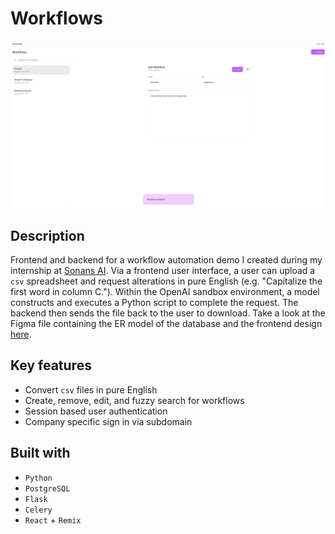 # Workflows

![Frontend design](./homepage.png)

## Description

Frontend and backend for a workflow automation demo I created during my internship at [Sonans AI](https://sonans.ai). Via a frontend user interface,
a user can upload a `csv` spreadsheet and request alterations in pure English (e.g. "Capitalize the first word in column C."). Within the OpenAI sandbox environment, a model constructs and executes a Python script to complete the request. The backend then sends the file back to the user to download. Take a look at the Figma file containing the ER model of the database and the frontend design [here](https://www.figma.com/design/D2a4DHkXG06kxfpSu1Vu5R/Sonans-AI-Workflows?node-id=0-1&t=wu7SUDbEO5dR4hhd-1).

## Key features

- Convert `csv` files in pure English
- Create, remove, edit, and fuzzy search for workflows
- Session based user authentication
- Company specific sign in via subdomain

## Built with

- `Python`
- `PostgreSQL`
- `Flask`
- `Celery`
- `React` + `Remix`
